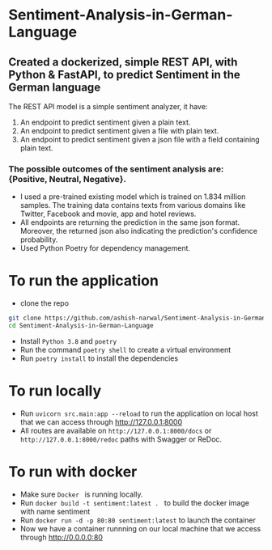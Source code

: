 # Sentiment-Analysis-in-German-Language
## Created a dockerized, simple REST API, with Python & FastAPI, to predict Sentiment in the German language
The REST API model is a simple sentiment analyzer, it have:

1. An endpoint to predict sentiment given a plain text.  
2. An endpoint to predict sentiment given a file with plain text.  
3. An endpoint to predict sentiment given a json file with a field containing plain text.

### The possible outcomes of the sentiment analysis are: {Positive, Neutral, Negative}.
* I used a pre-trained existing model which is trained on 1.834 million samples. The training data contains texts from various domains like Twitter, Facebook and movie, app and hotel reviews.  
* All endpoints are returning the prediction in the same json format. Moreover, the returned json also indicating the prediction's confidence probability.  
* Used Python Poetry for dependency management.  

# To run the application
- clone the repo 
```bash
git clone https://github.com/ashish-narwal/Sentiment-Analysis-in-German-Language
cd Sentiment-Analysis-in-German-Language
```

- Install ```Python 3.8``` and ```poetry``` 
- Run the command ```poetry shell``` to create a virtual environment
- Run ```poetry install``` to install the dependencies
# To run locally
- Run ```uvicorn src.main:app --reload``` to run the application on local host that we can access through http://127.0.0.1:8000
- All routes are available on ```http://127.0.0.1:8000/docs``` or ```http://127.0.0.1:8000/redoc``` paths with Swagger or ReDoc.

# To run with docker
- Make sure  ```Docker ``` is running locally.
- Run  ```docker build -t sentiment:latest . ``` to build the docker image with name sentiment
- Run  ```docker run -d -p 80:80 sentiment:latest``` to launch the container 
- Now we have a container runnning on our local machine that we access through  http://0.0.0.0:80
